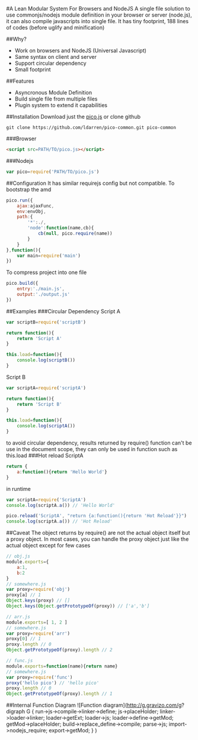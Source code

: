 #A Lean Modular System For Browsers and NodeJS
A single file solution to use commonjs/nodejs module definition in your browser or server (node.js), it can also compile javascripts into single file. It has tiny footprint, 188 lines of codes (before uglify and minification)

##Why?
* Work on browsers and NodeJS (Universal Javascript)
* Same syntax on client and server 
* Support circular dependency
* Small footprint

##Features
* Asyncronous Module Definition
* Build single file from multiple files
* Plugin system to extend it capabilities

##Installation
Download just the [pico.js](https://raw.githubusercontent.com/ldarren/pico-common/master/pico.js) or clone github
```
git clone https://github.com/ldarren/pico-common.git pico-common
```
###Browser
```html
<script src=PATH/TO/pico.js></script>
```
###Nodejs
```javascript
var pico=require('PATH/TO/pico.js')
```

##Configuration
It has similar requirejs config but not compatible. To bootstrap the amd
```javascript
pico.run({
    ajax:ajaxFunc,
    env:envObj,
    path:{
        '*':./,
        'node':function(name,cb){
            cb(null, pico.require(name))
        }
    }
},function(){
    var main=require('main')
})
```
To compress project into one file
```javascript
pico.build({
    entry:'./main.js',
    output:'./output.js'
})
```
##Examples
###Circular Dependency
Script A
```javascript
var scriptB=require('scriptB')

return function(){
    return 'Script A'
}

this.load=function(){
    console.log(scriptB())
}
```
Script B
```javascript
var scriptA=require('scriptA')

return function(){
    return 'Script B'
}

this.load=function(){
    console.log(scriptA())
}
```
to avoid circular dependency, results returned by require() function can't be use in the document scope, they can only be used in function such as this.load
###Hot reload
ScriptA
```javascript
return {
    a:function(){return 'Hello World'}
}
```
in runtime
```javascript
var scriptA=require('ScriptA')
console.log(scriptA.a()) // 'Hello World'

pico.reload('ScriptA', "return {a:function(){return 'Hot Reload'}}")
console.log(scriptA.a()) // 'Hot Reload'
```

##Caveat
The object returns by require() are not the actual object itself but a proxy object. In most cases, you can handle the proxy object just like the actual object except for few cases
```javascript
// obj.js
module.exports={
    a:1,
    b:2
}
// somewhere.js
var proxy=require('obj')
proxy[a] // 1
Object.keys(proxy) // []
Object.keys(Object.getPrototypeOf(proxy)) // ['a','b']
```
```javascript
// arr.js
module.exports=[ 1, 2 ]
// somewhere.js
var proxy=require('arr')
proxy[0] // 1
proxy.length // 0
Object.getPrototypeOf(proxy).length // 2
```
```javascript
// func.js
module.exports=function(name){return name}
// somewhere.js
var proxy=require('func')
proxy('hello pico') // 'hello pico'
proxy.length // 0
Object.getPrototypeOf(proxy).length // 1
```

##Internal Function Diagram
![Function diagram](http://g.gravizo.com/g?
 digraph G {
     run->js->compile->linker->define;
     js->placeHolder;
     linker->loader->linker;
     loader->getExt;
     loader->js;
     loader->define->getMod;
     getMod->placeHolder;
     build->replace_define->compile;
     parse->js;
     import->nodejs_require;
     export->getMod;
 }
)
